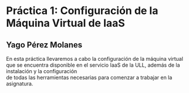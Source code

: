 # Práctica 1: Configuración de la Máquina Virtual de IaaS
## Yago Pérez Molanes
En esta práctica llevaremos a cabo la configuración de la máquina virtual que se encuentra disponible en el servicio IaaS de la ULL, además de la instalación y la configuración	
de todas las herramientas necesarias para comenzar a trabajar en la asignatura.
